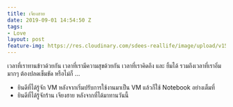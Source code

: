 ```yaml
---
title: เจียงฮาย
date: 2019-09-01 14:54:50 Z
tags:
- Love
layout: post
feature-img: https://res.cloudinary.com/sdees-reallife/image/upload/v1555658919/sample_feature_img.png
---
```


เวลาที่เราทานข้าวด้วยกัน เวลาที่เรามีความสุขด้วยกัน เวลาที่เราคิดถึง และ ยิ้มได้ รวมถึงเวลาที่เราอิ่มมากๆ ต้องปลดเข็มขัด หรือไม่ก็ ...

<i class="fa fa-child" style="color:plum"></i>

- ยินดีที่ได้รู้จัก VM หลังจากเริ่มปรับการใช้งานมาเป็น VM แล้วก็ใช้ Notebook อย่างเต็มที่
- ยินดีที่ได้รู้จักร้าน เจียงฮาย หลังจากที่ได้มาทานวันนี้
